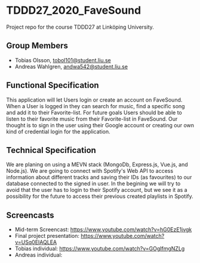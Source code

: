 # TDDD27_2020_FaveSound

Project repo for the course TDDD27 at Linköping University.

## Group Members
* Tobias Olsson, tobol101@student.liu.se
* Andreas Wahlgren, andwa542@student.liu.se

## Functional Specification
This application will let Users login or create an account on FaveSound. When a User is logged in they can search for music, find a specific song and add it to their Favorite-list. 
For future goals Users should be able to listen to their favorite music from their Favorite-list in FaveSound. Our thought is to sign in the user using their Google account or creating our own kind of credential login for the application.

## Technical Specification
We are planing on using a MEVN stack (MongoDb, Express.js, Vue.js, and Node.js). We are going to connect with Spotify's Web API to access information about different tracks and saving their IDs (as favourites) to our database connected to the signed in user. In the begining we will try to avoid that the user has to login to their Spotify account, but we see it as a possibility for the future to access their previous created playlists in Spotify.

## Screencasts

* Mid-term Screencast: https://www.youtube.com/watch?v=hG0EzE1jvgk
* Final project presentation: https://www.youtube.com/watch?v=USq0EIAQLEA
* Tobias individual: https://www.youtube.com/watch?v=GOgIfmgNZLg
* Andreas individual: 

